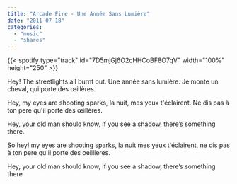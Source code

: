 ```yaml
---
title: "Arcade Fire - Une Année Sans Lumière"
date: "2011-07-18"
categories:
  - "music"
  - "shares"
---
```


{{< spotify type="track" id="7D5mjGj6O2cHHCoBF8O7qV" width="100%" height="250" >}}

Hey! The streetlights all burnt out.
Une année sans lumière.
Je monte un cheval,
qui porte des œillères.

Hey, my eyes are shooting sparks,
la nuit, mes yeux t'éclairent.
Ne dis pas à ton pere
qu'il porte des œillères.

Hey, your old man should know,
if you see a shadow,
there’s something there.

So hey! my eyes are shooting sparks,
la nuit mes yeux t'éclairent,
ne dis pas à ton pere
qu'il porte des oeillieres.

Hey, your old man should know,
if you see a shadow,
there’s something there
